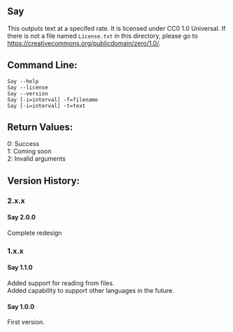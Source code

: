 ## Say
This outputs text at a specifed rate.  It is licensed under CC0 1.0 Universal.  If there is not a file named `License.txt` in this directory, please go to <https://creativecommons.org/publicdomain/zero/1.0/>.  
## Command Line:
`Say --help`  
`Say --license`  
`Say --version`  
`Say [-i=interval] -f=filename`  
`Say [-i=interval] -t=text`
## Return Values:
0: Success  
1: Coming soon  
2: Invalid arguments
## Version History:
### 2.x.x
#### Say 2.0.0
Complete redesign
### 1.x.x
#### Say 1.1.0
Added support for reading from files.  
Added capability to support other languages in the future.
#### Say 1.0.0
First version.
